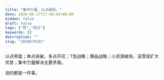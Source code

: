 ```yaml
---
title: "集中力量，以点破局。"
date: 2020-06-27T17:49:43+08:00
hidden: false
draft: false
tags: ["局","观点"]
keywords: []
description: ""
slug: "2020070101"
---
```

以点带面；单点突破，多点开花；T型战略；爆品战略；小资源破局，滚雪球扩大优势；集中力量解决主要矛盾。

说的都是一件事。